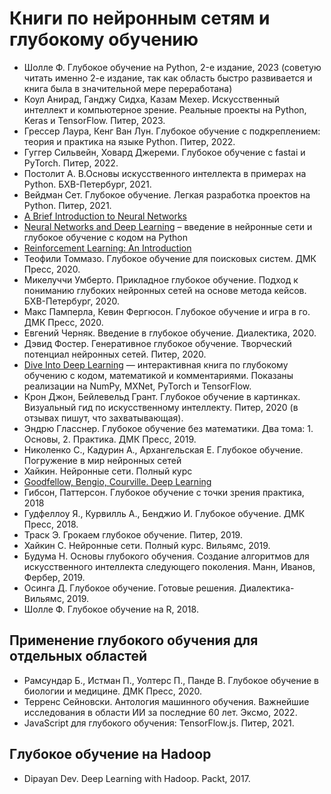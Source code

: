 # Книги по нейронным сетям и глубокому обучению

- Шолле Ф. Глубокое обучение на Python, 2-е издание, 2023 (советую читать именно 2-е издание, так как область быстро развивается и книга была в значительной мере переработана)
- Коул Анирад, Ганджу Сидха, Казам Мехер. Искусственный интеллект и компьютерное зрение. Реальные проекты на Python, Keras и TensorFlow. Питер, 2023.
- Грессер Лаура, Кенг Ван Лун. Глубокое обучение с подкреплением: теория и практика на языке Python. Питер, 2022.
- Гуггер Сильвейн, Ховард Джереми. Глубокое обучение с fastai и PyTorch. Питер, 2022.
- Постолит А. В.Основы искусственного интеллекта в примерах на Python. БХВ-Петербург, 2021.
- Вейдман Сет. Глубокое обучение. Легкая разработка проектов на Python. Питер, 2021.
- [A Brief Introduction to Neural Networks](http://www.dkriesel.com/en/science/neural_networks)
- [Neural Networks and Deep Learning](http://neuralnetworksanddeeplearning.com/) – введение в нейронные сети и глубокое обучение с кодом на Python
- [Reinforcement Learning: An Introduction](https://web.archive.org/web/20161120043347/http://webdocs.cs.ualberta.ca:80/~sutton/book/ebook/the-book.html)
- Теофили Томмазо. Глубокое обучение для поисковых систем. ДМК Пресс, 2020.
- Микелуччи Умберто. Прикладное глубокое обучение. Подход к пониманию глубоких нейронных сетей на основе метода кейсов. БХВ-Петербург, 2020.
- Макс Памперла, Кевин Фергюсон. Глубокое обучение и игра в го. ДМК Пресс, 2020.
- Евгений Черняк. Введение в глубокое обучение. Диалектика, 2020.
- Дэвид Фостер. Генеративное глубокое обучение. Творческий потенциал нейронных сетей. Питер, 2020.
- [Dive Into Deep Learning](https://d2l.ai/) — интерактивная книга по глубокому обучению с кодом, математикой и комментариями. Показаны реализации на NumPy, MXNet, PyTorch и TensorFlow.
- Крон Джон, Бейлевельд Грант. Глубокое обучение в картинках. Визуальный гид по искусственному интеллекту. Питер, 2020 (в отзывах пишут, что захватывающая).
- Эндрю Гласснер. Глубокое обучение без математики. Два тома: 1. Основы, 2. Практика. ДМК Пресс, 2019.
- Николенко С., Кадурин А., Архангельская Е. Глубокое обучение. Погружение в мир нейронных сетей
- Хайкин. Нейронные сети. Полный курс
- [Goodfellow, Bengio, Courville. Deep Learning](https://www.deeplearningbook.org/)
- Гибсон, Паттерсон. Глубокое обучение с точки зрения практика, 2018
- Гудфеллоу Я., Курвилль А., Бенджио И. Глубокое обучение. ДМК Пресс, 2018.
- Траск Э. Грокаем глубокое обучение. Питер, 2019.
- Хайкин С. Нейронные сети. Полный курс. Вильямс, 2019.
- Будума Н. Основы глубокого обучения. Создание алгоритмов для искусственного интеллекта следующего поколения. Манн, Иванов, Фербер, 2019.
- Осинга Д. Глубокое обучение. Готовые решения. Диалектика-Вильямс, 2019.
- Шолле Ф. Глубокое обучение на R, 2018.

## Применение глубокого обучения для отдельных областей

- Рамсундар Б., Истман П., Уолтерс П., Панде В. Глубокое обучение в биологии и медицине. ДМК Пресс, 2020.
- Терренс Сейновски. Антология машинного обучения. Важнейшие исследования в области ИИ за последние 60 лет. Эксмо, 2022.
- JаvaScript для глубокого обучения: TensorFlow.js. Питер, 2021.

## Глубокое обучение на Hadoop

- Dipayan Dev. Deep Learning with Hadoop. Packt, 2017.
